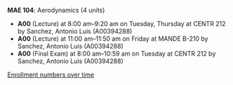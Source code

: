 **MAE 104**: Aerodynamics (4 units)

- **A00** (Lecture) at 8:00 am–9:20 am on Tuesday, Thursday at CENTR 212 by Sanchez, Antonio Luis (A00394288)
- **A00** (Lecture) at 11:00 am–11:50 am on Friday at MANDE B-210 by Sanchez, Antonio Luis (A00394288)
- **A00** (Final Exam) at 8:00 am–10:59 am on Tuesday at CENTR 212 by Sanchez, Antonio Luis (A00394288)

[Enrollment numbers over time](./MAE104.tsv)
